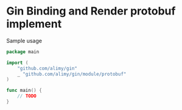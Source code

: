 # Gin Binding and Render protobuf implement

Sample usage
```go
package main

import (
	"github.com/alimy/gin"
	_ "github.com/alimy/gin/module/protobuf"
)

func main() {
	// TODO
}
```
